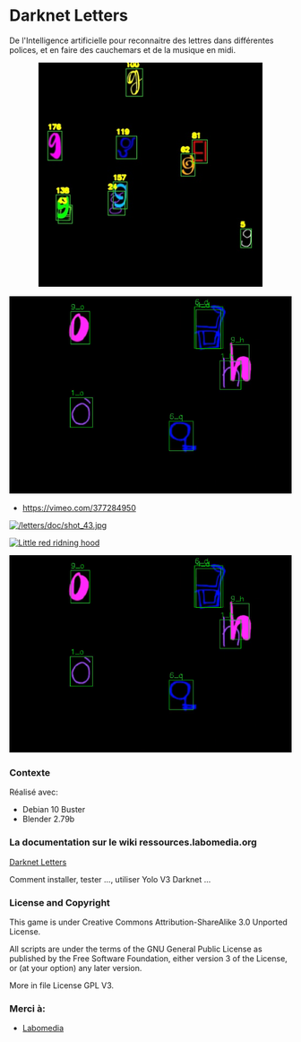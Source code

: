 # Darknet Letters

De l'Intelligence artificielle pour reconnaitre des lettres dans différentes polices,
et en faire des cauchemars et de la musique en midi.

<p align="center">
<img src="/letters/doc/shot_43.jpg" width="400" height="400"/>
</p>

[![Regarder la video sur Vimeo](/letters/doc/data_22_vimeo.png)](https://vimeo.com/377284950)

* https://vimeo.com/377284950

[![/letters/doc/shot_43.jpg](https://vimeo.com/377284950/0.jpg)](https://vimeo.com/377284950)

[![Little red ridning hood](http://i.imgur.com/7YTMFQp.png)](https://vimeo.com/3514904 "Little red riding hood - Click to Watch!")

[![Letters sur Vimeo](/letters/doc/data_22_vimeo.png)](https://vimeo.com/377284950 "Letters sur Vimeo - Click to Watch!")

### Contexte

Réalisé avec:

* Debian 10 Buster
* Blender 2.79b

### La documentation sur le wiki ressources.labomedia.org

[Darknet Letters](https://ressources.labomedia.org/darknet_letters)

Comment installer, tester ..., utiliser Yolo V3 Darknet ...
 
### License and Copyright

This game is under Creative Commons Attribution-ShareAlike 3.0 Unported License.

All scripts are under the terms of the GNU General Public License as published
by the Free Software Foundation, either version 3 of the License,
or (at your option) any later version.

More in file License GPL V3.


### Merci à:

* [Labomedia](https://labomedia.org/)
